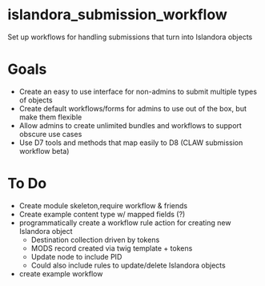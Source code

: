 # islandora_submission_workflow
Set up workflows for handling submissions that turn into Islandora objects

# Goals
- Create an easy to use interface for non-admins to submit multiple types of objects
- Create default workflows/forms for admins to use out of the box, but make them flexible
- Allow admins to create unlimited bundles and workflows to support obscure use cases
- Use D7 tools and methods that map easily to D8 (CLAW submission workflow beta)

# To Do
- Create module skeleton,require workflow & friends
- Create example content type w/ mapped fields (?)
- programmatically create a workflow rule action for creating new Islandora object
  - Destination collection driven by tokens
  - MODS record created via twig template + tokens
  - Update node to include PID
  - Could also include rules to update/delete Islandora objects
- create example workflow
